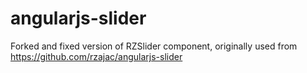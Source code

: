 # angularjs-slider
Forked and fixed version of RZSlider component, originally used from https://github.com/rzajac/angularjs-slider
